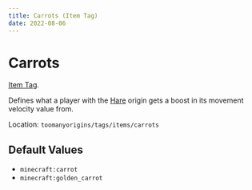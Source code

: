 ```yaml
---
title: Carrots (Item Tag)
date: 2022-08-06
---
```

# Carrots

[Item Tag](../tags.md).

Defines what a player with the [Hare](../../origins/hare.md) origin gets a boost in its movement velocity value from.

Location: `toomanyorigins/tags/items/carrots`

## Default Values
- `minecraft:carrot`
- `minecraft:golden_carrot`